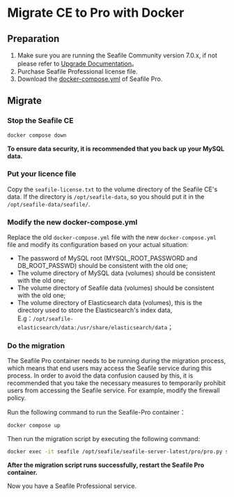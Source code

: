 # Migrate CE to Pro with Docker

## Preparation

1. Make sure you are running the Seafile Community version 7.0.x, if not please refer to [Upgrade Documentation](https://download.seafile.com/published/seafile-manual/docker/6.3%20upgrade%20to%207.0.md)。
2. Purchase Seafile Professional license file.
3. Download the [docker-compose.yml](https://download.seafile.com/d/320e8adf90fa43ad8fee/files/?p=/docker/pro-edition/docker-compose.yml) of Seafile Pro.

## Migrate

### Stop the Seafile CE

```sh
docker compose down

```

**To ensure data security, it is recommended that you back up your MySQL data.**

### Put your licence file

Copy the `seafile-license.txt` to the volume directory of the Seafile CE's data. If the directory is `/opt/seafile-data`, so you should put it in the `/opt/seafile-data/seafile/`.

### Modify the new docker-compose.yml

Replace the old `docker-compose.yml` file with the new `docker-compose.yml` file and modify its configuration based on your actual situation:

* The password of MySQL root (MYSQL_ROOT_PASSWORD and DB_ROOT_PASSWD) should be consistent with the old one;
* The volume directory of MySQL data (volumes) should be consistent with the old one;
* The volume directory of Seafile data (volumes) should be consistent with the old one;
* The volume directory of Elasticsearch data (volumes), this is the directory used to store the Elasticsearch's index data, E.g：`/opt/seafile-elasticsearch/data:/usr/share/elasticsearch/data`；

### Do the migration

The Seafile Pro container needs to be running during the migration process, which means that end users may access the Seafile service during this process. In order to avoid the data confusion caused by this, it is recommended that you take the necessary measures to temporarily prohibit users from accessing the Seafile service. For example, modify the firewall policy.

Run the following command to run the Seafile-Pro container：

```sh
docker compose up

```

Then run the migration script by executing the following command:

```sh
docker exec -it seafile /opt/seafile/seafile-server-latest/pro/pro.py setup --migrate

```

**After the migration script runs successfully, restart the Seafile Pro container.**

Now you have a Seafile Professional service.
